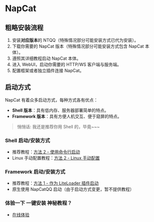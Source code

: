 # NapCat

## 粗略安装流程
1. 安装**对应版本**的 NTQQ（特殊情况部分可能安装方式已代为安装）。
2. 下载你需要的 NapCat 版本（特殊情况部分可能安装方式包含 NapCat 本体）。
3. 遵照其详细教程启动 NapCat 本体。
4. 进入 WebUI，启动你需要的 HTTP/WS 客户端与服务端。
5. 配置框架或者独立插件连接 NapCat。

## 启动方式
NapCat 有着众多启动方式，每种方式各有优点：

- **Shell 版本**：具有低内存、服务器部署简单的特点。
- **Framework 版本**：具有方便人机交互、便于窥屏的特点。

> 悄悄话: 我还是推荐你用 Shell 的，毕竟~~~
### Shell 启动/安装方式
- 推荐教程：[方法 2 - 使用命令行启动](./boot/Shell.md)
- Linux 手动配置教程：[方法 2 - Linux 手动配置](./boot/Shell-Linux-SemiAuto.md)

### Framework 启动/安装方式
- 推荐教程：[方法 1 - 作为 LiteLoader 插件启动](./boot/Framework.md)
- 原生使用 NapCatQQ 启动（由于启动方式变更，暂不提供教程）

### 体验一下 一键安装 神秘教程？
- [在线体验](/demo/demo.html)
